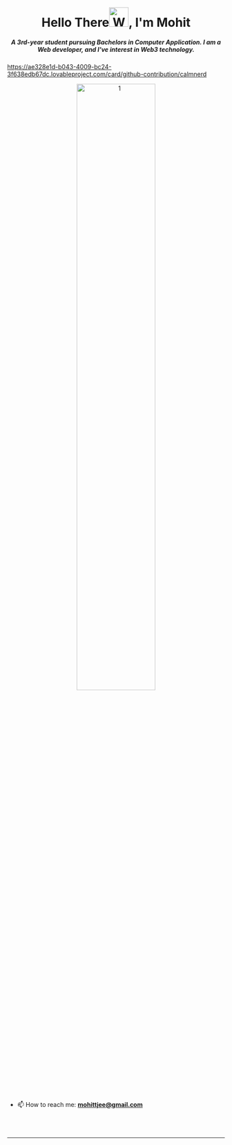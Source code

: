 <!--### Hi there 👋


**mohittjee/mohittjee** is a ✨ _special_ ✨ repository because its `README.md` (this file) appears on your GitHub profile.

Here are some ideas to get you started:

- 🔭 I’m currently working on ...
- 🌱 I’m currently learning ...
- 👯 I’m looking to collaborate on ...
- 🤔 I’m looking for help with ...
- 💬 Ask me about ...
- 📫 How to reach me: ...
- 😄 Pronouns: ...
- ⚡ Fun fact: ...
-->
<h1 align="center">Hello There<img src="https://raw.githubusercontent.com/nixin72/nixin72/master/wave.gif" 
         alt="Waving hand animated gif"
         height="45"
         width="45" />, I'm Mohit </h1>
<h5 align="center">
A 3rd-year student pursuing Bachelors in Computer Application. I am a Web developer, and I've interest in Web3 technology. 
</h5>

https://ae328e1d-b043-4009-bc24-3f638edb67dc.lovableproject.com/card/github-contribution/calmnerd
<!-- <p align="center"> <img src="https://komarev.com/ghpvc/?username=calmnerd&label=Profile%20views&color=0e75b6&style=flat" alt="mohittjee" /> </p> -->

<!-- <p align="center">
<a align= "center" href="https://github.com/mohittjee">
<img alt= "stats card" height="200px" width="400" src="https://github-readme-streak-stats.herokuapp.com/?user=mohittjee&theme=radical">
<img align="right" height="350" width="400" src="https://cdn.dribbble.com/users/2238041/screenshots/4763918/working.gif" /> </a>
</p> -->

<!-- <p align="center">
 <img height="200px" width="400" src="https://github-readme-stats.vercel.app/api?username=mohittjee&count_private=true&theme=radical&show_icons=true" />
</p> -->

 <!-- <p align="center"><a href="https://github.com/ryo-ma/github-profile-trophy"><img src="https://github-profile-trophy.vercel.app/?username=mohittjee&theme=dracula&row=2&column=3" alt="Mohit Kumar" /></a></p>  -->
<p align="center">
<img src="https://github-profile-summary-cards.vercel.app/api/cards/profile-details?username=calmnerd&theme=solarized_dark"  display=block width=60% height=auto alt="1">
</P> 


- 📫                                        How to reach me: **mohittjee@gmail.com**

<br><br>
<hr>
<!--
<h3 align="center">Connect with me:</h3>
<p align="center">
<a href="https://twitter.com/OffSenseTweets" target="blank"><img align="center" src="https://img.icons8.com/cute-clipart/64/000000/twitter.png" alt="OffSenseTweets" height="50" width="50" /></a> &nbsp;&nbsp;&nbsp;
<a href="https://www.linkedin.com/in/offsense/" target="blank"><img align="center" src="https://img.icons8.com/cute-clipart/64/000000/linkedin.png" alt="Mohit Kumar" height="50" width="50" /></a>&nbsp;&nbsp;&nbsp;&nbsp;
<a href="https://instagram.com/_mohitsinghh" target="blank"><img align="center" src="https://img.icons8.com/cute-clipart/64/000000/instagram-new.png" alt="_mohitsinghh" height="50" width="50" /></a>
</p>
<hr> 
-->

<!--
<p align="center">
  <img src="https://github.com/mohittjee/mohittjee/raw/output/github-contribution-grid-snake.svg" alt="snake"></center>
</p>
-->

